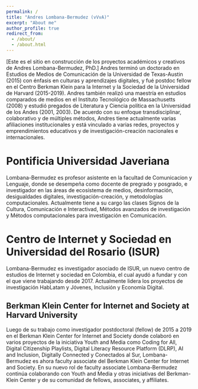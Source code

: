 ```yaml
---
permalink: /
title: "Andres Lombana-Bermudez (vVvA)"
excerpt: "About me"
author_profile: true
redirect_from: 
  - /about/
  - /about.html
---
```


[Este es el sitio en construcción de los proyectos académicos y creativos de Andres Lombana-Bermudez, PhD.]
Andres terminó un doctorado en Estudios de Medios de Comunicación de la Universidad de Texas-Austin (2015) con énfasis en culturas y aprendizajes digitales, y fué postdoc fellow en el Centro Berkman Klein para la Internet y la Sociedad de la Universidad de Harvard (2015-2019).  Andres también realizó una maestría en estudios comparados de medios en el Instituto Tecnológico de Massachusetts (2008) y estudió pregados de Literatura y Ciencia política en la Universidad de los Andes (2001, 2003). De acuerdo con su enfoque transdisciplinar, colaborativo y de múltiples métodos, Andres tiene actualmente varias afiliaciones institucionales y está vinculado a varias redes, proyectos y emprendimientos educativos y de investigación-creación nacionales e internacionales.  

Pontificia Universidad Javeriana
======
 
Lombana-Bermudez es profesor asistente en la facultad de Comunicacion y Lenguaje, donde se desempeña como docente de pregrado y posgrado, e investigador en las áreas de ecosistema de medios, desinformación, desigualdades digitales, investigación-creación, y metodologías computacionales. Actualmente tiene a su cargo las clases Signos de la Cultura, Comunicación e Interactivad, Métodos avanzados de investigación y Métodos computacionales para investigación en Comunicación. 

Centro de Internet y Sociedad en Universidad del Rosario (ISUR)
======

Lombana-Bermudez es investigador asociado de ISUR, un nuevo centro de estudios de Internet y sociedad en Colombia, el cual ayudó a fundar y con el que viene trabajando desde 2017. Actualmente lidera los proyectos de investigación HabLatam y Jóvenes, Inclusión y Economía Digital. 

Berkman Klein Center for Internet and Society at Harvard University
------

Luego de su trabajo como investigador postdoctoral (fellow) de 2015 a 2019 en el Berkman Klein Center for Internet and Society donde colaboró en varios proyectos de la iniciativa Youth and Media como Coding for All, Digital Citizenship Playlists, Digital Literacy Resource Platform (DLRP), AI and Inclusion, Digitally Connected y Conectados al Sur, Lombana-Bermudez es ahora faculty associate del Berkman Klein Center for Internet and Society. En su nuevo rol de faculty associate Lombana-Bermudez continúa colaborando con Youth and Media y otras iniciativas del Berkman-Klein Center y de su comunidad de fellows, associates, y affiliates. 
